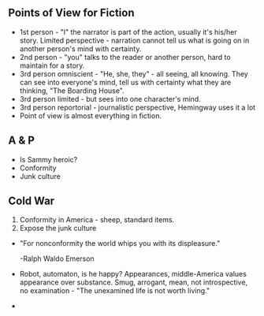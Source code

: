 ## Points of View for Fiction

- 1st person - "I" the narrator is part of the action, usually it's his/her story. Limited perspective - narration cannot tell us what is going on in another person's mind with certainty.
- 2nd person - "you" talks to the reader or another person, hard to maintain for a story.
- 3rd person omniscient - "He, she, they" - all seeing, all knowing. They can see into everyone's mind, tell us with certainty what they are thinking, "The Boarding House".
- 3rd person limited - but sees into one character's mind.
- 3rd person reportorial - journalistic perspective, Hemingway uses it a lot
- Point of view is almost everything in fiction.

## A & P

- Is Sammy heroic?
- Conformity
- Junk culture

## Cold War

1. Conformity in America - sheep, standard items.
2. Expose the junk culture

- "For nonconformity the world whips you with its displeasure."

  -Ralph Waldo Emerson

- Robot, automaton, is he happy? Appearances, middle-America values appearance over substance. Smug, arrogant, mean, not introspective, no examination - "The unexamined life is not worth living."

- ​

